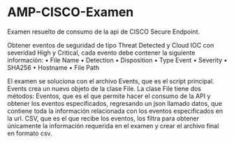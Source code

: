 # AMP-CISCO-Examen
Examen resuelto de consumo de la api de CISCO Secure Endpoint.

Obtener eventos de seguridad de tipo Threat Detected y Cloud IOC con severidad High y
Critical, cada evento debe contener la siguiente información:
• File Name
• Detection
• Disposition
• Type Event
• Severity
• SHA256
• Hostname
• File Path

El examen se soluciona con el archivo Events, que es el script principal. Events crea un nuevo objeto de la clase File.
La clase File tiene dos métodos:
Eventos, que es el que permite hacer el consumo de la API y obtener los eventos especificados, regresando un json llamado datos, que contiene toda la información relacionada
con los eventos especificados en la url.
CSV, que es el que recibe los eventos, los filtra para obtener únicamente la información requerida en el examen y crear el archivo final en formato csv.
